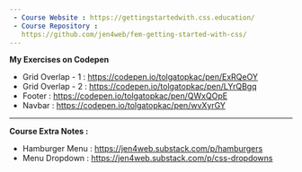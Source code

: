 ```yaml
---
 - Course Website : https://gettingstartedwith.css.education/
 - Course Repository :
   https://github.com/jen4web/fem-getting-started-with-css/
---
```

**My Exercises on Codepen**
 - Grid Overlap - 1 : https://codepen.io/tolgatopkac/pen/ExRQeOY
 - Grid Overlap - 2 : https://codepen.io/tolgatopkac/pen/LYrQBgq
 - Footer : https://codepen.io/tolgatopkac/pen/QWxQOpE
 - Navbar : https://codepen.io/tolgatopkac/pen/wvXyrGY
---
**Course Extra Notes :** 
 - Hamburger Menu : https://jen4web.substack.com/p/hamburgers
 - Menu Dropdown : https://jen4web.substack.com/p/css-dropdowns
